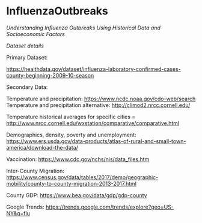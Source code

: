 # InfluenzaOutbreaks
*Understanding Influenza Outbreaks Using Historical Data and Socioeconomic Factors*

*Dataset details*

Primary Dataset: 

https://healthdata.gov/dataset/influenza-laboratory-confirmed-cases-county-beginning-2009-10-season

Secondary Data:

Temperature and precipitation: https://www.ncdc.noaa.gov/cdo-web/search
Temperature and precipitation alternative: http://climod2.nrcc.cornell.edu/

Temperature historical averages for specific cities = http://www.nrcc.cornell.edu/wxstation/comparative/comparative.html

Demographics, density, poverty and unemployment: https://www.ers.usda.gov/data-products/atlas-of-rural-and-small-town-america/download-the-data/ 

Vaccination: https://www.cdc.gov/nchs/nis/data_files.htm

Inter-County Migration: https://www.census.gov/data/tables/2017/demo/geographic-mobility/county-to-county-migration-2013-2017.html

County GDP: https://www.bea.gov/data/gdp/gdp-county 

Google Trends: https://trends.google.com/trends/explore?geo=US-NY&q=flu

